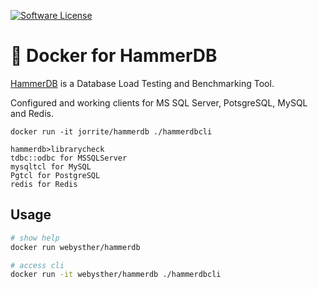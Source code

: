 [![Software License](https://goo.gl/FU2Kw1)](LICENSE)

# 🐋 Docker for HammerDB

[HammerDB](https://github.com/TPC-Council/HammerDB) is a Database Load Testing and Benchmarking Tool.

Configured and working clients for MS SQL Server, PotsgreSQL, MySQL and Redis.

```
docker run -it jorrite/hammerdb ./hammerdbcli

hammerdb>librarycheck
tdbc::odbc for MSSQLServer
mysqltcl for MySQL
Pgtcl for PostgreSQL
redis for Redis
```

## Usage

```bash
# show help
docker run webysther/hammerdb

# access cli
docker run -it webysther/hammerdb ./hammerdbcli
```
